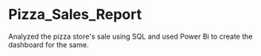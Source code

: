 # Pizza_Sales_Report
Analyzed the pizza store's sale using SQL and used Power Bi to create the dashboard for the same.
